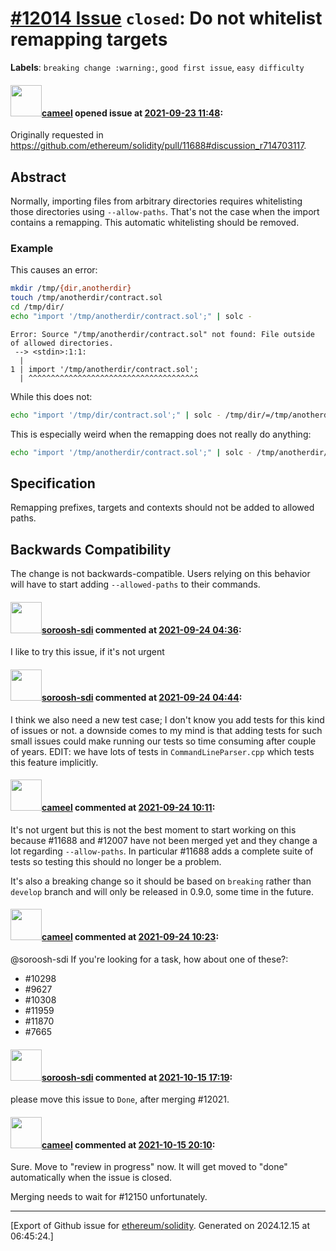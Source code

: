 # [\#12014 Issue](https://github.com/ethereum/solidity/issues/12014) `closed`: Do not whitelist remapping targets
**Labels**: `breaking change :warning:`, `good first issue`, `easy difficulty`


#### <img src="https://avatars.githubusercontent.com/u/137030?v=4" width="50">[cameel](https://github.com/cameel) opened issue at [2021-09-23 11:48](https://github.com/ethereum/solidity/issues/12014):

Originally requested in https://github.com/ethereum/solidity/pull/11688#discussion_r714703117.

## Abstract
Normally, importing files from arbitrary directories requires whitelisting those directories using `--allow-paths`. That's not the case when the import contains a remapping. This automatic whitelisting should be removed.

### Example
This causes an error:
```bash
mkdir /tmp/{dir,anotherdir}
touch /tmp/anotherdir/contract.sol
cd /tmp/dir/
echo "import '/tmp/anotherdir/contract.sol';" | solc -
```
```
Error: Source "/tmp/anotherdir/contract.sol" not found: File outside of allowed directories.
 --> <stdin>:1:1:
  |
1 | import '/tmp/anotherdir/contract.sol';
  | ^^^^^^^^^^^^^^^^^^^^^^^^^^^^^^^^^^^^^^
```

While this does not:
```bash
echo "import '/tmp/dir/contract.sol';" | solc - /tmp/dir/=/tmp/anotherdir/
```

This is especially weird when the remapping does not really do anything:
```bash
echo "import '/tmp/anotherdir/contract.sol';" | solc - /tmp/anotherdir/=/tmp/anotherdir/
```

## Specification
Remapping prefixes, targets and contexts should not be added to allowed paths.

## Backwards Compatibility
The change is not backwards-compatible. Users relying on this behavior will have to start adding `--allowed-paths` to their commands.

#### <img src="https://avatars.githubusercontent.com/u/4056691?v=4" width="50">[soroosh-sdi](https://github.com/soroosh-sdi) commented at [2021-09-24 04:36](https://github.com/ethereum/solidity/issues/12014#issuecomment-926335379):

I like to try this issue, if it's not urgent

#### <img src="https://avatars.githubusercontent.com/u/4056691?v=4" width="50">[soroosh-sdi](https://github.com/soroosh-sdi) commented at [2021-09-24 04:44](https://github.com/ethereum/solidity/issues/12014#issuecomment-926339977):

I think we also need a new test case; I don't know you add tests for this kind of issues or not. a downside comes to my mind is that adding tests for such small issues could make running our tests so time consuming after couple of years.
EDIT: we have lots of tests in `CommandLineParser.cpp` which tests this feature implicitly.

#### <img src="https://avatars.githubusercontent.com/u/137030?v=4" width="50">[cameel](https://github.com/cameel) commented at [2021-09-24 10:11](https://github.com/ethereum/solidity/issues/12014#issuecomment-926510159):

It's not urgent but this is not the best moment to start working on this because #11688 and #12007 have not been merged yet and they change a lot regarding `--allow-paths`. In particular #11688 adds a complete suite of tests so testing this should no longer be a problem.

It's also a breaking change so it should be based on `breaking` rather than `develop` branch and will only be released in 0.9.0, some time in the future.

#### <img src="https://avatars.githubusercontent.com/u/137030?v=4" width="50">[cameel](https://github.com/cameel) commented at [2021-09-24 10:23](https://github.com/ethereum/solidity/issues/12014#issuecomment-926517874):

@soroosh-sdi If you're looking for a task, how about one of these?:
- #10298
- #9627
- #10308
- #11959
- #11870
- #7665

#### <img src="https://avatars.githubusercontent.com/u/4056691?v=4" width="50">[soroosh-sdi](https://github.com/soroosh-sdi) commented at [2021-10-15 17:19](https://github.com/ethereum/solidity/issues/12014#issuecomment-944467278):

please move this issue to `Done`, after merging #12021.

#### <img src="https://avatars.githubusercontent.com/u/137030?v=4" width="50">[cameel](https://github.com/cameel) commented at [2021-10-15 20:10](https://github.com/ethereum/solidity/issues/12014#issuecomment-944631098):

Sure. Move to "review in progress" now. It will get moved to "done" automatically when the issue is closed.

Merging needs to wait for #12150 unfortunately.


-------------------------------------------------------------------------------



[Export of Github issue for [ethereum/solidity](https://github.com/ethereum/solidity). Generated on 2024.12.15 at 06:45:24.]
